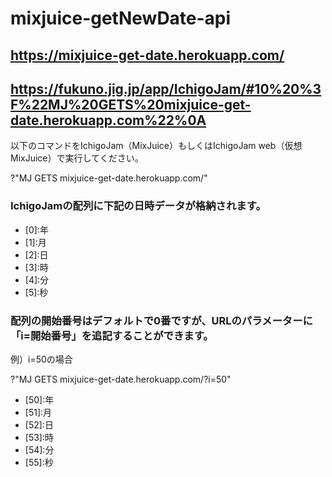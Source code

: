 # mixjuice-getNewDate-api
## https://mixjuice-get-date.herokuapp.com/
## https://fukuno.jig.jp/app/IchigoJam/#10%20%3F%22MJ%20GETS%20mixjuice-get-date.herokuapp.com%22%0A

以下のコマンドをIchigoJam（MixJuice）もしくはIchigoJam web（仮想MixJuice）で実行してください。

?"MJ GETS mixjuice-get-date.herokuapp.com/"

### IchigoJamの配列に下記の日時データが格納されます。
<ul>
<li>[0]:年</li>
<li>[1]:月</li>
<li>[2]:日</li>
<li>[3]:時</li>
<li>[4]:分</li>
<li>[5]:秒</li>
</ul>

### 配列の開始番号はデフォルトで0番ですが、URLのパラメーターに「i=開始番号」を追記することができます。

例）i=50の場合

?"MJ GETS mixjuice-get-date.herokuapp.com/?i=50"

<ul>
<li>[50]:年</li>
<li>[51]:月</li>
<li>[52]:日</li>
<li>[53]:時</li>
<li>[54]:分</li>
<li>[55]:秒</li>
</ul>
